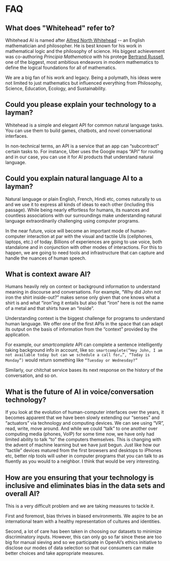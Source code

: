 # FAQ

## What does "Whitehead" refer to?

Whitehead AI is named after [Alfred North Whitehead](https://en.wikipedia.org/wiki/Alfred_North_Whitehead) -- an English mathematician and philosopher. He is best known for his work in mathematical logic and the philosophy of science. His biggest achievement was co-authoring _Principia Mathematica_ with his protege [Bertrand Russell](https://en.wikipedia.org/wiki/Bertrand_Russell), one of the biggest, most ambitious endeavors in modern mathematics to define the logical foundations for all of mathematics.

We are a big fan of his work and legacy. Being a polymath, his ideas were not limited to just mathematics but influenced everything from Philosophy, Science, Education, Ecology, and Sustainability.

## Could you please explain your technology to a layman?

Whitehead is a simple and elegant API for common natural language tasks. You can use them to build games, chatbots, and novel conversational interfaces.

In non-technical terms, an API is a service that an app can “subcontract” certain tasks to. For instance, Uber uses the Google maps “API” for routing and in our case, you can use it for AI products that understand natural language.

## Could you explain natural language AI to a layman?

Natural language or plain English, French, Hindi etc, comes naturally to us and we use it to express all kinds of ideas to each other \(including this passage\). While being nearly effortless for humans, its nuances and countless associations with our surroundings make understanding natural language extraordinarily challenging using computer programs.

In the near future, voice will become an important mode of human-computer interaction at par with the visual and tactile UIs \(cellphones, laptops, etc.\) of today. Billions of experiences are going to use voice, both standalone and in conjunction with other modes of interactions. For this to happen, we are going to need tools and infrastructure that can capture and handle the nuances of human speech.

## What is context aware AI?

Humans heavily rely on context or background information to understand meaning in discourse and conversations. For example, “Why did John not iron the shirt inside-out?” makes sense only given that one knows what a shirt is and what “iron”ing it entails but also that “iron” here is not the name of a metal and that shirts have an “inside”.

Understanding context is the biggest challenge for programs to understand human language. We offer one of the first APIs in the space that can adapt its output on the basis of information from the “context” provided by the application.

For example, our _smartcomplete_ API can complete a sentence intelligently taking background info in account, like so: `smartcomplete(“Hey John, I am not available today but can we schedule a call for…”, “Today is Monday”)` would return something like `“Tuesday or Wednesday?”`

Similarly, our chitchat service bases its next response on the history of the conversation, and so on.

## What is the future of AI in voice/conversation technology?

If you look at the evolution of human-computer interfaces over the years, it becomes apparent that we have been slowly extending our “senses” and “actuators” via technology and computing devices. We can see using “VR”, read, write, move around. And while we could “talk” to one another over computing media \(phones, VoIP\) for some time now, we have only had limited ability to talk “to” the computers themselves. This is changing with the advent of machine learning but we have just begun. Just like how our “tactile” devices matured from the first browsers and desktops to iPhones etc, better nlp tools will usher in computer programs that you can talk to as fluently as you would to a neighbor. I think that would be very interesting.

## How are you ensuring that your technology is inclusive and eliminates bias in the data sets and overall AI?

This is a very difficult problem and we are taking measures to tackle it.

First and foremost, bias thrives in biased environments. We aspire to be an international team with a healthy representation of cultures and identities.

Second, a lot of care has been taken in choosing our datasets to minimize discriminatory inputs. However, this can only go so far since these are too big for manual sieving and so we participate in OpenAI’s ethics initiative to disclose our modes of data selection so that our consumers can make better choices and take appropriate measures.

